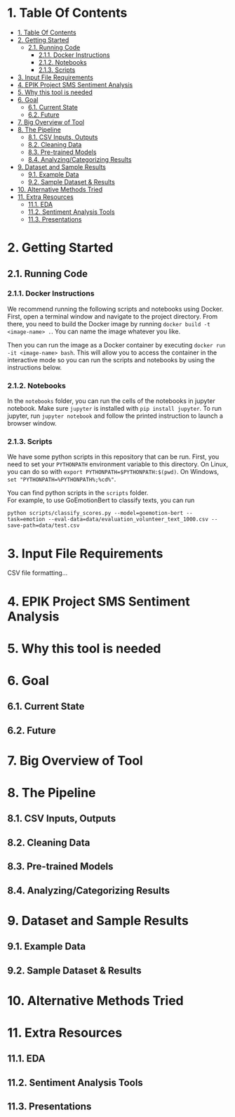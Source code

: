 # 1. Table Of Contents

- [1. Table Of Contents](#1-table-of-contents)
- [2. Getting Started](#2-getting-started)
  - [2.1. Running Code](#21-running-code)
    - [2.1.1. Docker Instructions](#211-docker-instructions)
    - [2.1.2. Notebooks](#212-notebooks)
    - [2.1.3. Scripts](#213-scripts)
- [3. Input File Requirements](#3-input-file-requirements)
- [4. EPIK Project SMS Sentiment Analysis](#4-epik-project-sms-sentiment-analysis)
- [5. Why this tool is needed](#5-why-this-tool-is-needed)
- [6. Goal](#6-goal)
  - [6.1. Current State](#61-current-state)
  - [6.2. Future](#62-future)
- [7. Big Overview of Tool](#7-big-overview-of-tool)
- [8. The Pipeline](#8-the-pipeline)
  - [8.1. CSV Inputs, Outputs](#81-csv-inputs-outputs)
  - [8.2. Cleaning Data](#82-cleaning-data)
  - [8.3. Pre-trained Models](#83-pre-trained-models)
  - [8.4. Analyzing/Categorizing Results](#84-analyzingcategorizing-results)
- [9. Dataset and Sample Results](#9-dataset-and-sample-results)
  - [9.1. Example Data](#91-example-data)
  - [9.2. Sample Dataset & Results](#92-sample-dataset--results)
- [10. Alternative Methods Tried](#10-alternative-methods-tried)
- [11. Extra Resources](#11-extra-resources)
  - [11.1. EDA](#111-eda)
  - [11.2. Sentiment Analysis Tools](#112-sentiment-analysis-tools)
  - [11.3. Presentations](#113-presentations)

# 2. Getting Started

## 2.1. Running Code

### 2.1.1. Docker Instructions

We recommend running the following scripts and notebooks using Docker.
First, open a terminal window and navigate to the project directory.
From there, you need to build the Docker image by running `docker build -t <image-name> .`.
You can name the image whatever you like.

Then you can run the image as a Docker container by executing `docker run -it <image-name> bash`.
This will allow you to access the container in the interactive mode so you can run the scripts and notebooks by using the instructions below.

### 2.1.2. Notebooks

In the `notebooks` folder, you can run the cells of the notebooks in jupyter notebook.
Make sure `jupyter` is installed with `pip install jupyter`.
To run jupyter, run `jupyter notebook` and follow the printed instruction to launch a browser window.

### 2.1.3. Scripts

We have some python scripts in this repository that can be run.
First, you need to set your `PYTHONPATH` environment variable to this directory.
On Linux, you can do so with `export PYTHONPATH=$PYTHONPATH:$(pwd)`.
On Windows, `set "PYTHONPATH=%PYTHONPATH%;%cd%"`.

You can find python scripts in the `scripts` folder.  
For example, to use GoEmotionBert to classify texts, you can run

```
python scripts/classify_scores.py --model=goemotion-bert --task=emotion --eval-data=data/evaluation_volunteer_text_1000.csv --save-path=data/test.csv
```

# 3. Input File Requirements

CSV file formatting...

# 4. EPIK Project SMS Sentiment Analysis

# 5. Why this tool is needed

# 6. Goal

## 6.1. Current State

## 6.2. Future

# 7. Big Overview of Tool

# 8. The Pipeline

## 8.1. CSV Inputs, Outputs

## 8.2. Cleaning Data

## 8.3. Pre-trained Models

## 8.4. Analyzing/Categorizing Results

# 9. Dataset and Sample Results

## 9.1. Example Data

## 9.2. Sample Dataset & Results

# 10. Alternative Methods Tried

# 11. Extra Resources

## 11.1. EDA

## 11.2. Sentiment Analysis Tools

## 11.3. Presentations
